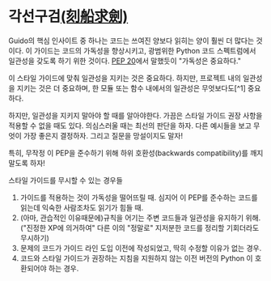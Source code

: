 # 각선구검[(刻船求劍)](https://wordrow.kr/%ED%95%9C%EC%9E%90/%E5%88%BB%E8%88%B9%E6%B1%82%E5%8A%8D-%EA%B0%81%EC%84%A0%EA%B5%AC%EA%B2%80/)

Guido의 핵심 인사이트 중 하나는 코드는 쓰여진 양보다 읽히는 양이 훨씬 더 많다는 것이다. 이 가이드는 코드의 가독성을 향상시키고,
광범위한 Python 코드 스펙트럼에서 일관성을 갖도록 하기 위한 것이다.
[PEP 20](https://www.python.org/dev/peps/pep-0020/)에서 말했듯이 "가독성은 중요하다."

이 스타일 가이드에 맞춰 일관성을 지키는 것은 중요하다.
하지만, 프로젝트 내의 일관성을 지키는 것은 더 중요하며,
한 모듈 또는 함수 내에서의 일관성은 무엇보다도[^1] 중요하다.

하지만, 일관성을 지키지 말아야 할 때를 알아야한다. 가끔은 스타일 가이드 권장 사항을 적용할 수 없을 때도 있다.
의심스러울 때는 최선의 판단을 하자. 다른 예시들을 보고 무엇이 가장 좋은지 결정하자.
그리고 질문을 망설이지도 말자!

특히, 무작정 이 PEP을 준수하기 위해 하위 호환성(backwards compatibility)를 깨지 말도록 하자!

스타일 가이드를 무시할 수 있는 경우들

1. 가이드를 적용하는 것이 가독성을 떨어뜨릴 때. 심지어 이 PEP를 준수하는 코드를 읽는데 익숙한 사람조차도 읽기가 힘들 때.
2. (아마, 관습적인 이유때문에)규칙을 어기는 주변 코드들과 일관성을 유지하기 위해.
   ("진정한 XP에 의거하여" 다른 이의 "정말로" 지저분한 코드를 정리할 기회더라도 무시하기)
3. 문제의 코드가 가이드 라인 도입 이전에 작성되었고, 딱히 수정할 이유가 없는 경우.
4. 코드와 스타일 가이드가 권장하는 지침을 지원하지 않는 이전 버전의 Python 이 호환되어야 하는 경우.
